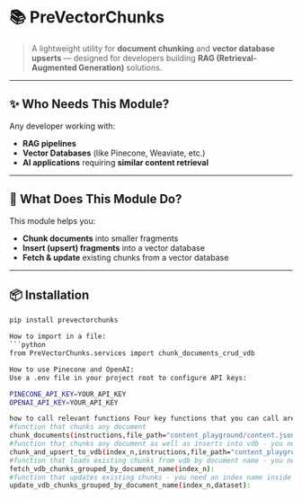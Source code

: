 # 📚 PreVectorChunks

> A lightweight utility for **document chunking** and **vector database upserts** — designed for developers building **RAG (Retrieval-Augmented Generation)** solutions.

---

## ✨ Who Needs This Module?
Any developer working with:
- **RAG pipelines**
- **Vector Databases** (like Pinecone, Weaviate, etc.)
- **AI applications** requiring **similar content retrieval**

---


## 🎯 What Does This Module Do?
This module helps you:
- **Chunk documents** into smaller fragments  
- **Insert (upsert) fragments** into a vector database  
- **Fetch & update** existing chunks from a vector database  

---

## 📦 Installation
```bash
pip install prevectorchunks

How to import in a file:  
```python
from PreVectorChunks.services import chunk_documents_crud_vdb

How to use Pinecone and OpenAI:
Use a .env file in your project root to configure API keys:

PINECONE_API_KEY=YOUR_API_KEY
OPENAI_API_KEY=YOUR_API_KEY

how to call relevant functions Four key functions that you can call are below: 
#function that chunks any document 
chunk_documents(instructions,file_path="content_playground/content.json"): 
#function that chunks any document as well as inserts into vdb - you need an index name inside index_n
chunk_and_upsert_to_vdb(index_n,instructions,file_path="content_playground/content.json"): 
#function that loads existing chunks from vdb by document name - you need an index name inside index_n 
fetch_vdb_chunks_grouped_by_document_name(index_n): 
#function that updates existing chunks - you need an index name inside index_n 
update_vdb_chunks_grouped_by_document_name(index_n,dataset):